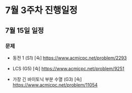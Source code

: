# 7월 3주차 진행일정

## 7월 15일 일정

### 문제

  - 동전 1 (S1) [숙] https://www.acmicpc.net/problem/2293

  -  LCS (G5) [숙] https://www.acmicpc.net/problem/9251

  - 가장 긴 바이토닉 부분 수열 (G3) [숙] https://www.acmicpc.net/problem/11054
